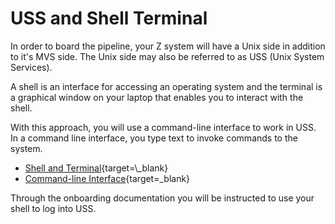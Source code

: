 # USS and Shell Terminal

In order to board the pipeline, your Z system will have a Unix side in addition to it's MVS side.  The Unix side may also be referred to as USS (Unix System Services).

A shell is an interface for accessing an operating system and the terminal is a graphical window on your laptop that enables you to interact with the shell.

With this approach, you will use a command-line interface to work in USS.   In a command line interface, you type text to invoke commands to the system.

- [Shell and Terminal](http://www.it.uu.se/education/course/homepage/os/vt18/module-0/shell-and-terminal/#:~:text=A%20shell%20is%20a%20user,you%20interact%20with%20the%20shell.){target=\_blank}
- [Command-line Interface](https://en.wikipedia.org/wiki/Command-line_interface){target=\_blank}

Through the onboarding documentation you will be instructed to use your shell to log into USS.